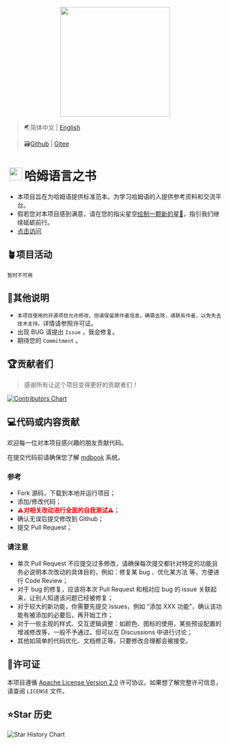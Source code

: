 <p align="center">
    <img height="256" src='https://Hamud.PJ568.eu.org/zh-Hans-CN/favicon.svg'/>
</p>

> 🌏简体中文 | [English](https://github.com/Hamud-Lang/Hamud_Book/blob/en-US/README.md)

> 🗃️[Github](https://github.com/Hamud-Lang/Hamud_Book) | [Gitee](https://gitee.com/Hamud-Lang/Hamud_Book)

# <img height="30" style="margin: -3px 5px;" src="https://Hamud.PJ568.eu.org/zh-Hans-CN/favicon.svg"/>哈姆语言之书

* 本项目旨在为哈姆语提供标准范本。为学习哈姆语的人提供参考资料和交流平台。
* 假若您对本项目感到满意，请在您的指尖星空[绘制一颗新的星🌟](https://github.com/Hamud-Lang/Hamud_Book)，指引我们继续砥砺前行。
* [点击访问](https://Hamud.PJ568.eu.org/index.html)

## 🪴项目活动

`暂时不可用`

## 📖其他说明

* `本项目使用的开源项目允许修改，但请保留原作者信息。确需去除，请联系作者，以免失去技术支持。`详情请参照许可证。
* 出现 BUG 请提出 `Issue` ，我会修复。
* 期待您的 `Commitment` 。

## 🏆贡献者们

> 感谢所有让这个项目变得更好的贡献者们！

[![Contributors Chart](https://contrib.rocks/image?repo=Hamud-Lang/Hamud_Book)](https://github.com/Hamud-Lang/Hamud_Book/graphs/contributors)

## 💻代码或内容贡献

欢迎每一位对本项目感兴趣的朋友贡献代码。

在提交代码前请确保您了解 [mdbook](https://rust-lang.github.io/mdBook/) 系统。

### 参考

* Fork 源码，下载到本地并运行项目；
* 添加/修改代码；
* <b style="color:red">⚠️对相关改动进行全面的自我测试⚠️</b>；
* 确认无误后提交修改到 Github；
* 提交 Pull Request；

### 请注意

* 单次 Pull Request 不应提交过多修改，请确保每次提交都针对特定的功能且务必说明本次改动的具体目的，例如：修复某 bug 、优化某方法 等，方便进行 Code Review；
* 对于 bug 的修复，应该将本次 Pull Request 和相对应 bug 的 issue 关联起来，让别人知道该问题已经被修复；
* 对于较大的新功能，你需要先提交 Issues，例如 “添加 XXX 功能”，确认该功能有被添加的必要后，再开始工作；
* 对于一些主观的样式、交互逻辑调整：如颜色、图标的使用，某些预设配置的增减修改等，一般不予通过。但可以在 Discussions 中进行讨论；
* 其他如简单的代码优化、文档修正等，只要修改合理都会被接受。

## 📄许可证

本项目遵循 [Apache License Version 2.0](http://www.apache.org/licenses/LICENSE-2.0) 许可协议。如果想了解完整许可信息，请查阅 `LICENSE` 文件。

## ⭐Star 历史

![Star History Chart](https://api.star-history.com/svg?repos=Hamud-Lang/Hamud_Book&type=Date)
